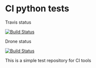 # CI python tests
Travis status

[![Build Status](https://travis-ci.org/kgrzadziel/ci_test.svg?branch=master)](https://travis-ci.org/kgrzadziel/ci_test)

Drone status

[![Build Status](http://kamil.grzadziel.localhost.run/api/badges/kgrzadziel/ci_test/status.svg)](http://kamil.grzadziel.localhost.run/kgrzadziel/ci_test)

This is a simple test repository for CI tools
